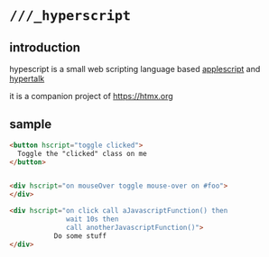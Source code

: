 # `///_hyperscript`

## introduction

hypescript is a small web scripting language based [applescript](https://en.wikipedia.org/wiki/Applescript) and
 [hypertalk](https://en.wikipedia.org/wiki/HyperTalk)

it is a companion project of <https://htmx.org>

## sample

```html
<button hscript="toggle clicked">
  Toggle the "clicked" class on me
</button>


<div hscript="on mouseOver toggle mouse-over on #foo">
</div>

<div hscript="on click call aJavascriptFunction() then
              wait 10s then 
              call anotherJavascriptFunction()">
           Do some stuff
</div>
```